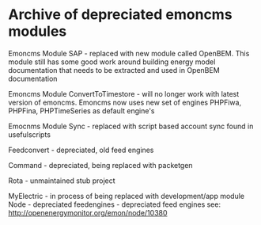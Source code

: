 # Archive of depreciated emoncms modules

Emoncms Module SAP - replaced with new module called OpenBEM.
This module still has some good work around building energy model documentation that needs to be extracted and used in OpenBEM documentation

Emoncms Module ConvertToTimestore - will no longer work with latest version of emoncms. Emoncms now uses new set of engines PHPFiwa, PHPFina, PHPTimeSeries as default engine's

Emocnms Module Sync - replaced with script based account sync found in usefulscripts

Feedconvert - depreciated, old feed engines

Command - depreciated, being replaced with packetgen

Rota - unmaintained stub project

MyElectric - in process of being replaced with development/app module
Node - depreciated
feedengines - depreciated feed engines see: http://openenergymonitor.org/emon/node/10380
